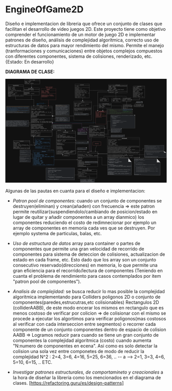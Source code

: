 # EngineOfGame2D
Diseño e implementacion de libreria que ofrece un conjunto de clases que facilitan el desarrollo de video juegos 2D. Este proyecto tiene como objetivo comprender el funcionamiento de un motor de juego 2D e implementar patrones de diseño, análisis de complejidad algorítmica, correcto uso de estructuras de datos para mayor rendimiento del mismo. Permite el manejo (tranformaciones y comunicaciones) entre objetos complejos compuestos con diferentes componentes, sistema de colisiones, renderizado, etc.  {Estado: En desarrollo} 

**DIAGRAMA DE CLASE:**

![Alt text](DC-Engine.png)

Algunas de las pautas en cuanta para el diseño e implementacion:
- *Patron pool de componentes:* cuando un conjunto de componentes se destruyen(eliminan) y crean(añaden) con frecuencia => este patron permite reutilizar(suspendiendolo/cambiando de posicion/estado en lugar de quitar y añadir componentes a un array dianmico) los componentes reduciendo el costo de redimnecionar por ejemplo un array de componentes en memoria cada ves que se destruyen. Por ejemplo systema de particulas, balas, etc.
  
- *Uso de estructura de datos* array para container o partes de componentes que permite una gran velocidad de recorrido de componentes para sistema de deteccion de colisiones, actualizacion de estado en cada frame, etc. Esto dado que los array son un conjunto consecutivo reservado(direcciones) en memoria, lo que permite una gran eficiencia para el recorrido/lectura de componentes (Teniendo en cuanta el problema de rendimiento para casos contemplados por item "patron pool de componentes").
  
- *Analisis de complejidad:* se busca reducir lo mas posible la complejidad algoritmica implementando para Colliders poligonos 2D o conjunto de componentes(paredes,estrucutras,etc colisionables) Rectangulos 2D (colliderAABB), de este modo encerar los mismos en rectangulo que es menos costoso de verificar por colicion => de colisionar con el mismo se procede a ejecutar los algortimos para verificar poligonos(mas costosos al verificar con cada interseccion entre segmentos) o recorrer cada componente de un conjunto componentes dentro de espacio de colision AABB => Logramos reducir para cuando se tiene un gran conjunto de componentes la complejidad algoritmica (costo) cuando aumenta "N:numero de componentes en ecena". 
Asi como es solo detectar la colision una sola vez entre componetes de modo de reducir la complejidad N^2 : 2=4, 3=6, 4=16, 5=25, 6=36, .. -- a --> 2=1, 3=3, 4=6, 5=10, 6=15, .. ETC.

- *Investigar patrones estructurales, de comportamineto y creacionales* a la hora de diseñar la libreria como los mencionados en el diagrama de clases. [https://refactoring.guru/es/design-patterns]

